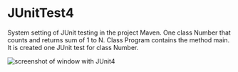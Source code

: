 # JUnitTest4
System setting of JUnit testing
in the project Maven.
One class Number that counts and returns sum of 1 to N.
Class Program contains the method main.
It is created one JUnit test for class Number.

![screenshot of window with JUnit4](https://ibb.co/gT4XfCj)
